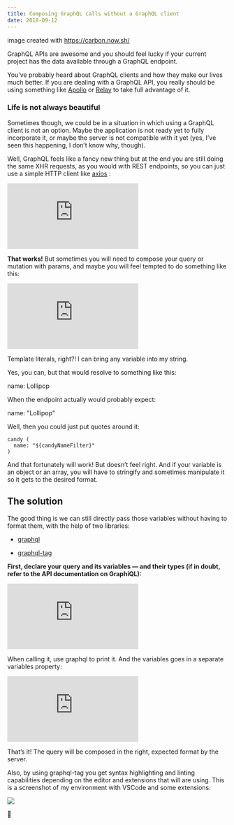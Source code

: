 ```yaml
---
title: Composing GraphQL calls without a GraphQL client
date: 2018-09-12
---
```


image created with https://carbon.now.sh/

GraphQL APIs are awesome and you should feel lucky if your current project has the data available through a GraphQL endpoint.

You’ve probably heard about GraphQL clients and how they make our lives much better. If you are dealing with a GraphQL API, you really should be using something like [Apollo](https://www.apollographql.com/docs/react/api/apollo-client.html) or [Relay](https://facebook.github.io/relay/) to take full advantage of it.

### Life is not always beautiful

Sometimes though, we could be in a situation in which using a GraphQL client is not an option. Maybe the application is not ready yet to fully incorporate it, or maybe the server is not compatible with it yet (yes, I’ve seen this happening, I don’t know why, though).

Well, GraphQL feels like a fancy new thing but at the end you are still doing the same XHR requests, as you would with REST endpoints, so you can just use a simple HTTP client like [axios](https://github.com/axios/axios) :

<iframe src="https://medium.com/media/6b62f574d105dc5959d2a6e42255ca1d" frameborder=0></iframe>

**That works!** But sometimes you will need to compose your query or mutation with params, and maybe you will feel tempted to do something like this:

<iframe src="https://medium.com/media/d4c9fe4a1642d11e32711a47028ba56e" frameborder=0></iframe>

Template literals, right?! I can bring any variable into my string.

Yes, you can, but that would resolve to something like this:

name: Lollipop

When the endpoint actually would probably expect:

name: "Lollipop"

Well, then you could just put quotes around it:

    candy (
      name: "${candyNameFilter}"
    )

And that fortunately will work! But doesn’t feel right. And if your variable is an object or an array, you will have to stringify and sometimes manipulate it so it gets to the desired format.

## The solution

The good thing is we can still directly pass those variables without having to format them, with the help of two libraries:

- [graphql](https://github.com/graphql/graphql-js)

- [graphql-tag](https://github.com/apollographql/graphql-tag)

**First, declare your query and its variables — and their types (if in doubt, refer to the API documentation on GraphiQL):**

<iframe src="https://medium.com/media/2ae411a0d5b4bbfa7b1842b3d8cd4441" frameborder=0></iframe>

When calling it, use graphql to print it. And the variables goes in a separate variables property:

<iframe src="https://medium.com/media/cb8b67b2ae7e197e98a0fcb9408d4314" frameborder=0></iframe>

That’s it! The query will be composed in the right, expected format by the server.

Also, by using graphql-tag you get syntax highlighting and linting capabilities depending on the editor and extensions that will are using. This is a screenshot of my environment with VSCode and some extensions:

![](https://cdn-images-1.medium.com/max/2000/1*T3D_7BPhfxRn9spzROCEDQ.png)

👋
